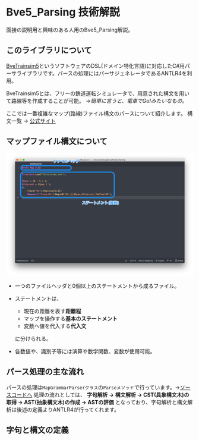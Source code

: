 # **Bve5_Parsing 技術解説**
面接の説明用と興味のある人用のBve5_Parsing解説。

## このライブラリについて
[BveTrainsim5](http://bvets.net/)というソフトウェアのDSL(ドメイン特化言語)に対応したC#用パーサライブラリです。パースの処理にはパーサジェネレータであるANTLR4を利用。

BveTrainsim5とは、フリーの鉄道運転シミュレータで、用意された構文を用いて路線等を作成することが可能。
    →*簡単に言うと、電車でGo!みたいなもの。*

ここでは一番複雑なマップ(路線)ファイル構文のパースについて紹介します。
構文一覧 → [公式サイト](http://bvets.net/jp/edit/)

## マップファイル構文について
![mapFile](images/MapFile-HighLight.png)

* 一つのファイルヘッダと0個以上のステートメントから成るファイル。
* ステートメントは、
  * 現在の距離を表す**距離程**
  * マップを操作する**基本のステートメント**
  * 変数へ値を代入する**代入文**

  に分けられる。
* 各数値や、識別子等には演算や数学関数、変数が使用可能。

## パース処理の主な流れ
パースの処理は`MapGrammarParserクラス`の`Parseメソッド`で行っています。→[ソースコードへ](https://github.com/aoisupersix/Bve5_Parsing/blob/master/Bve5_Parsing/MapGrammar/MapGrammarParser.cs#L36-L61)
処理の流れとしては、
  **字句解析 → 構文解析 → CST(具象構文木)の取得 → AST(抽象構文木)の作成 → ASTの評価**
となっており、字句解析と構文解析は後述の定義よりANTLR4が行ってくれます。
## 字句と構文の定義

``````
